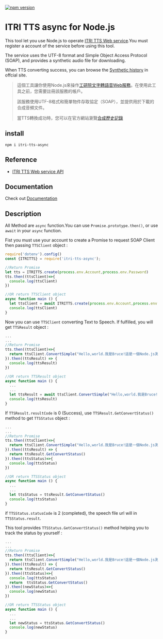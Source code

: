 [![npm version](https://badge.fury.io/js/itri-tts-async.svg)](https://badge.fury.io/js/itri-tts-async)

# ITRI TTS async for Node.js
This tool let you use Node.js to operate [ITRI TTS Web service](http://tts.itri.org.tw/index.php).You must register a account of the service before using this tool.

The service uses the UTF-8 format and Simple Object Access Protocol (SOAP), and provides a synthetic audio file for downloading.

When TTS converting success, you can browse the [Synthetic history](http://tts.itri.org.tw/online_tts/advance_n_download.php) in offcial site.
> 這個工具讓你使用Node.js來操作[工研院文字轉語音Web服務](http://tts.itri.org.tw/index.php)。在使用此工具之前，您需要註冊該服務的帳戶。
>
> 該服務使用UTF-8格式和簡單物件存取協定（SOAP），並提供用於下載的合成音頻文件。
>
> 當TTS轉換成功時，您可以在官方網站瀏覽[合成歷史記錄](http://tts.itri.org.tw/index.php)

## install
```
npm i itri-tts-async
```

## Reference
- [ITRI TTS Web service API](http://tts.itri.org.tw/development/web_service_api.php)

## Documentation
Check out [Documentation](https://shentengtu.github.io/itri-tts-async/)

## Description
All Method are `async` function.You can use `Promise.prototype.then()`, or use `await` in your `async` function.

Fist you must use your account to create a Promise to request SOAP Client then passing `TTSClient` object :
```js
require('dotenv').config()
const {ITRITTS} = require('itri-tts-async');

//Return Promise
let tts = ITRITTS.create(process.env.Account,process.env.Password)
tts.then((ttsClient)=>{
  console.log(ttsClient)
})

//OR return TTSClient object
async function main () {
  let ttsClient = await ITRITTS.create(process.env.Account,process.env.Password)
  console.log(ttsClient)
}
```

Now you can use `TTSClient` converting Text to Speech. If fulfilled, you will get `TTSResult` object :
```js
...
...
//Return Promise
tts.then((ttsClient)=>{
  return ttsClient.ConvertSimple("Hello,world.我是Bruce!這是一個Node.js測試。")
}).then((ttsResult) => {
  console.log(ttsResult)
})

//OR return TTSResult object
async function main () {
  ...
  ...
  let ttsResult = await ttsClient.ConvertSimple("Hello,world.我是Bruce!這是一個Node.js測試。")
  console.log(ttsResult)
}
```

If `TTSResult.resultCode` is 0 (Success), use `TTSResult.GetConvertStatus()` method to get `TTSStatus` object :
```js
...
...
//Return Promise
tts.then((ttsClient)=>{
  return ttsClient.ConvertSimple("Hello,world.我是Bruce!這是一個Node.js測試。")
}).then((ttsResult) => {
  return ttsResult.GetConvertStatus()
}).then((ttsStatus)=>{
  console.log(ttsStatus)
})

//OR return TTSStatus object
async function main () {
  ...
  ...
  let ttsStatus = ttsResult.GetConvertStatus()
  console.log(ttsStatus)
}
```
if `TTSStatus.statusCode` is 2 (completed), the speech file url will in `TTSStatus.result`.

This tool provides `TTSStatus.GetConvertStatus()` method helping you to track the status by yourself :
```js
...
...
//Return Promise
tts.then((ttsClient)=>{
  return ttsClient.ConvertSimple("Hello,world.我是Bruce!這是一個Node.js測試。")
}).then((ttsResult) => {
  return ttsResult.GetConvertStatus()
}).then((ttsStatus)=>{
  console.log(ttsStatus)
  return  ttsStatus.GetConvertStatus()
}).then((newStatus)=>{
  console.log(newStatus)
})

//OR return TTSStatus object
async function main () {
  ...
  ...
  let newStatus = ttsStatus.GetConvertStatus()
  console.log(newStatus)
}
```
